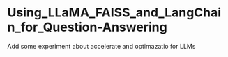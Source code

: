 # Using_LLaMA_FAISS_and_LangChain_for_Question-Answering
Add some experiment about accelerate and optimazatio for LLMs
